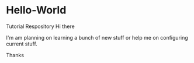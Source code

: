 # Hello-World
Tutorial Respository
Hi there

I'm am planning on learning a bunch of new stuff or help me on configuring current stuff.

Thanks
